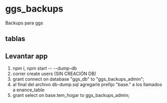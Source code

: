 # ggs_backups

Backups para ggs

## tablas

## Levantar app

1. npm i, npm start -- --dump-db
2. correr create users (SIN CREACIÓN DB)
3. grant connect on database "ggs_db" to "ggs_backups_admin";
4. al final del archivo db-dump.sql agregarle prefijo "base." a los llamados a enance_table
5. grant select on base.tem_hogar to ggs_backups_admin;
